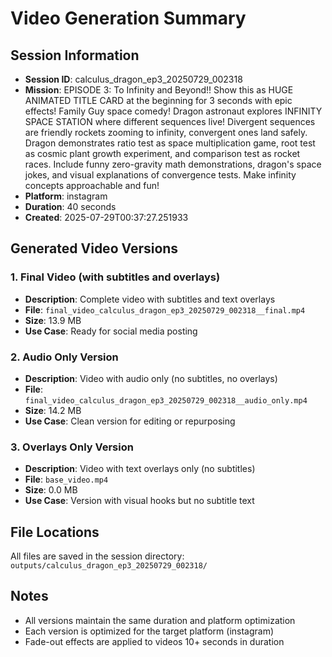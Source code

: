 # Video Generation Summary

## Session Information
- **Session ID**: calculus_dragon_ep3_20250729_002318
- **Mission**: EPISODE 3: To Infinity and Beyond!! Show this as HUGE ANIMATED TITLE CARD at the beginning for 3 seconds with epic effects! Family Guy space comedy! Dragon astronaut explores INFINITY SPACE STATION where different sequences live! Divergent sequences are friendly rockets zooming to infinity, convergent ones land safely. Dragon demonstrates ratio test as space multiplication game, root test as cosmic plant growth experiment, and comparison test as rocket races. Include funny zero-gravity math demonstrations, dragon's space jokes, and visual explanations of convergence tests. Make infinity concepts approachable and fun!
- **Platform**: instagram
- **Duration**: 40 seconds
- **Created**: 2025-07-29T00:37:27.251933

## Generated Video Versions

### 1. Final Video (with subtitles and overlays)
- **Description**: Complete video with subtitles and text overlays
- **File**: `final_video_calculus_dragon_ep3_20250729_002318__final.mp4`
- **Size**: 13.9 MB
- **Use Case**: Ready for social media posting

### 2. Audio Only Version
- **Description**: Video with audio only (no subtitles, no overlays)
- **File**: `final_video_calculus_dragon_ep3_20250729_002318__audio_only.mp4`
- **Size**: 14.2 MB
- **Use Case**: Clean version for editing or repurposing

### 3. Overlays Only Version
- **Description**: Video with text overlays only (no subtitles)
- **File**: `base_video.mp4`
- **Size**: 0.0 MB
- **Use Case**: Version with visual hooks but no subtitle text

## File Locations
All files are saved in the session directory: `outputs/calculus_dragon_ep3_20250729_002318/`

## Notes
- All versions maintain the same duration and platform optimization
- Each version is optimized for the target platform (instagram)
- Fade-out effects are applied to videos 10+ seconds in duration
